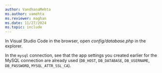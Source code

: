 ```yaml
---
author: VandhanaMehta
ms.author: vamehta
ms.reviewer: maghan
ms.date: 11/27/2024
ms.topic: include
---
```


In Visual Studio Code in the browser, open *config/database.php* in the explorer.

In the `mysql` connection, see that the app settings you created earlier for the MySQL connection are already used (`DB_HOST`, `DB_DATABASE`, `DB_USERNAME`, `DB_PASSWORD`, `MYSQL_ATTR_SSL_CA`).
